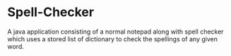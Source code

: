 # Spell-Checker

A java application consisting of a normal notepad along with spell checker which uses a stored list of dictionary to check the spellings of any given word.
